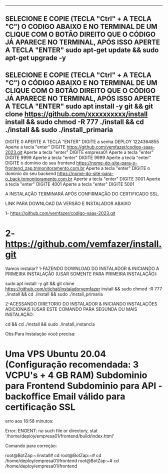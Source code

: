 ------------------------------------------------------------------------------------------------------------------------------
SELECIONE E COPIE (TECLA "Ctrl" + A TECLA "C") O CODIGO ABAIXO E NO TERMINAL DE UM CLIQUE COM O BOTÃO DIREITO QUE O CÓDIGO JÁ APARECE NO TERMINAL, APÓS ISSO APERTE A TECLA "ENTER"
sudo apt-get update && sudo apt-get upgrade -y
----------------

SELECIONE E COPIE (TECLA "Ctrl" + A TECLA "C") O CÓDIGO ABAIXO E NO TERMINAL DE UM CLIQUE COM O BOTÃO DIREITO QUE O CÓDIGO JÁ APARECE NO TERMINAL, APÓS ISSO APERTE A TECLA "ENTER"
sudo apt install -y git && git clone https://github.com/xxxxxxxxxx/install install && sudo chmod -R 777 ./install && cd ./install && sudo ./install_primaria
---------------

DIGITE
0
APERTE A TECLA "ENTER"
DIGITE a senha DEPLOY
1224364855
Aperte a tecla "enter"
DIGITE
https://github.com/vemfazer/codigo-saas-2023.git
Aperte a tecla "enter"
DIGITE
empresa01
Aperte a tecla "enter"
DIGITE
9999
Aperte a tecla "enter"
DIGITE
9999
Aperte a tecla "enter"
DIGITE o dominio do seu frontend
https://nome-do-site-para-o-frontend_zap.tnmonitoramento.com.br
Aperte a tecla "enter"
DIGITE o dominio do seu backend
https://nome-do-site-para-o_back.tnmonitoramento.com.br
Aperte a tecla "enter"
DIGITE
3001
Aperte a tecla "enter"
DIGITE
4001
Aperte a tecla "enter"
DIGITE
5001

A INSTALAÇÃO TERMINARÁ APÓS CONFIRMAÇÃO DO CERTIFICADO SSL.




LINK PARA DOWNLOAD DA VERSÃO E INSTALADOR ABAIXO


1- https://github.com/vemfazer/codigo-saas-2023.git

2-https://github.com/vemfazer/install.git
=========================================================

Vamos instalar?
1-FAZENDO DOWNLOAD DO INSTALADOR & INICIANDO A PRIMEIRA INSTALAÇÃO (USAR SOMENTE PARA PRIMEIRA INSTALAÇÃO):

sudo apt install -y git && git clone https://github.com/ctichat/instaladorvemfazer install && sudo chmod -R 777 ./install && cd ./install && sudo ./install_primaria

2-ACESSANDO DIRETORIO DO INSTALADOR & INICIANDO INSTALAÇÕES ADICIONAIS (USAR ESTE COMANDO PARA SEGUNDA OU MAIS INSTALAÇÃO:

cd && cd ./install && sudo ./install_instancia

Obs:Para Instalação você precisa:

Uma VPS Ubuntu 20.04 (Configuração recomendada: 3 VCPU's + 4 GB RAM)
Subdominio para Frontend
Subdominio para API - backoffice
Email válido para certificação SSL
=======================================================

erro aos 16:58 minutos:

Error: ENOENT: no such file or directory, stat '/home/deploy/empresa01/frontend/build/index.html'

Comando para correção:

root@BotZap:~/install# cd
root@BotZap:~# cd /home/deploy/empresa01/frontend
root@BotZap:~# cd /home/deploy/empresa01/frontend
 
